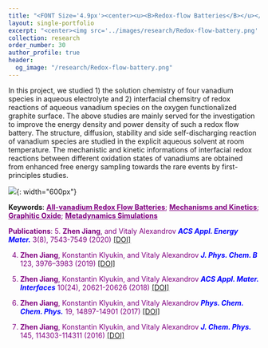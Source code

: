 ```yaml
---
title: "<FONT Size='4.9px'><center><u><B>Redox-flow Batteries</B></u></center></FONT>"
layout: single-portfolio
excerpt: "<center><img src='../images/research/Redox-flow-battery.png' style='width:200px;' alt=''></center>"
collection: research
order_number: 30
author_profile: true
header: 
  og_image: "/research/Redox-flow-battery.png"
---
```


In this project, we studied 1) the solution chemistry of four vanadium species in aqueous electrolyte and 2) interfacial chemsitry of redox reactions of aqueous vanadium species on the oxygen functionalized graphite surface. The above studies are mainly served for the investigation to improve the energy density and power density of such a redox flow battery. The structure, diffusion, stability and side self-discharging reaction of vanadium species are studied in the explicit aqueous solvent at room temperature. The mechanistic and kinetic informations of interfacial redox reactions between different oxidation states of vanadiums are obtained from enhanced free energy sampling towards the rare events by first-principles studies.

![]({{site.baseurl}}/images/research/sub/Redox-flow-battery-sub.jpg){: width="600px"}

**Keywords**: <FONT Color='purple'><u><B>All-vanadium Redox Flow Batteries</B></u>; <u><B>Mechanisms and Kinetics</B></u>; <u><B>Graphitic Oxide</B></u>; <u><B>Metadynamics Simulations</B></u>

**Publications**: 
5. **Zhen Jiang**, and Vitaly Alexandrov <span style="color: blue"><i><B>ACS Appl. Energy Mater.</B></i></span> 3(8), 7543-7549 (2020) <a href="https://pubs.acs.org/doi/10.1021/acsaem.0c00972"><u>[DOI]</u></a>

4. **Zhen Jiang**, Konstantin Klyukin, and Vitaly Alexandrov <span style="color: blue"><i><B>J. Phys. Chem. B</B></i></span> 123, 3976–3983 (2019) <a href="https://pubs.acs.org/doi/abs/10.1021/acs.jpcb.8b10980"><u>[DOI]</u></a>

3. **Zhen Jiang**, Konstantin Klyukin, and Vitaly Alexandrov <span style="color: blue"><i><B>ACS Appl. Mater. Interfaces</B></i></span> 10(24), 20621-20626 (2018) <a href="https://pubs.acs.org/doi/abs/10.1021/acsami.8b05864"><u>[DOI]</u></a> 

2. **Zhen Jiang**, Konstantin Klyukin, and Vitaly Alexandrov <span style="color: blue"><i><B>Phys. Chem. Chem. Phys.</B></i></span> 19, 14897-14901 (2017) <a href="https://pubs.rsc.org/en/content/articlelanding/2017/cp/c7cp02350b/unauth"><u>[DOI]</u></a> 

1. **Zhen Jiang**, Konstantin Klyukin, and Vitaly Alexandrov <span style="color: blue"><i><B>J. Chem. Phys.</B></i></span> 145, 114303-114311 (2016) <a href="https://aip.scitation.org/doi/abs/10.1063/1.4962748"><u>[DOI]</u></a>
